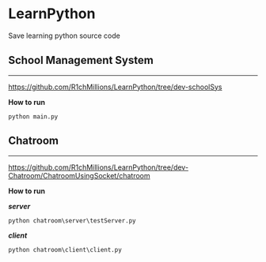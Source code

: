 # LearnPython
Save learning python source code

## School Management System
-------
https://github.com/R1chMillions/LearnPython/tree/dev-schoolSys

**How to run**
```
python main.py
```

## Chatroom
--------
https://github.com/R1chMillions/LearnPython/tree/dev-Chatroom/ChatroomUsingSocket/chatroom

**How to run**

***server***
```
python chatroom\server\testServer.py
```

***client***
```
python chatroom\client\client.py
```
